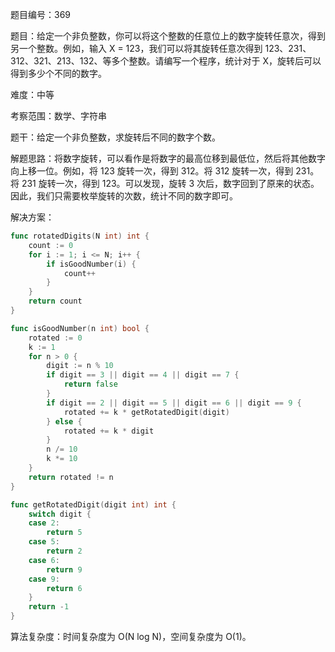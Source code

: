 题目编号：369

题目：给定一个非负整数，你可以将这个整数的任意位上的数字旋转任意次，得到另一个整数。例如，输入 X = 123，我们可以将其旋转任意次得到 123、231、312、321、213、132、等多个整数。请编写一个程序，统计对于 X，旋转后可以得到多少个不同的数字。

难度：中等

考察范围：数学、字符串

题干：给定一个非负整数，求旋转后不同的数字个数。

解题思路：将数字旋转，可以看作是将数字的最高位移到最低位，然后将其他数字向上移一位。例如，将 123 旋转一次，得到 312。将 312 旋转一次，得到 231。将 231 旋转一次，得到 123。可以发现，旋转 3 次后，数字回到了原来的状态。因此，我们只需要枚举旋转的次数，统计不同的数字即可。

解决方案：

```go
func rotatedDigits(N int) int {
    count := 0
    for i := 1; i <= N; i++ {
        if isGoodNumber(i) {
            count++
        }
    }
    return count
}

func isGoodNumber(n int) bool {
    rotated := 0
    k := 1
    for n > 0 {
        digit := n % 10
        if digit == 3 || digit == 4 || digit == 7 {
            return false
        }
        if digit == 2 || digit == 5 || digit == 6 || digit == 9 {
            rotated += k * getRotatedDigit(digit)
        } else {
            rotated += k * digit
        }
        n /= 10
        k *= 10
    }
    return rotated != n
}

func getRotatedDigit(digit int) int {
    switch digit {
    case 2:
        return 5
    case 5:
        return 2
    case 6:
        return 9
    case 9:
        return 6
    }
    return -1
}
```

算法复杂度：时间复杂度为 O(N log N)，空间复杂度为 O(1)。